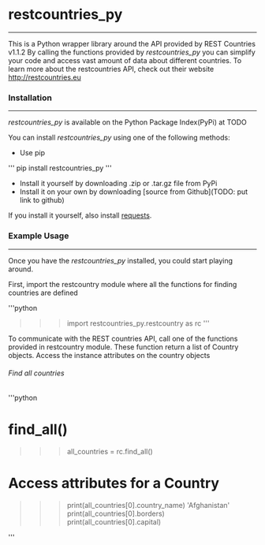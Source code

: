 # restcountries_py
***
This is a Python wrapper library around the API provided by REST Countries v1.1.2
By calling the functions provided by *restcountries_py* you can simplify your code and access vast amount of data
about different countries. To learn more about the restcountries API, check out their website http://restcountries.eu

### Installation
***
*restcountries_py* is available on the Python Package Index(PyPi) at TODO

You can install *restcountries_py* using one of the following methods:

+ Use pip

'''
pip install restcountries_py
'''

+ Install it yourself by downloading .zip or .tar.gz file from PyPi
+ Install it on your own by downloading [source from Github](TODO: put link to github)

If you install it yourself, also install [requests](http://www.python-requests.org/en/latest/).

### Example Usage
***

Once you have the *restcountries_py* installed, you could start playing around.

First, import the restcountry module where all the functions for finding countries are defined

'''python
>>> import restcountries_py.restcountry as rc
'''

To communicate with the REST countries API, call one of the functions provided in restcountry module. These
function return a list of Country objects. Access the instance attributes on the country objects

###### Find all countries

'''python
# find_all()
>>> all_countries = rc.find_all()

# Access attributes for a Country
>>> print(all_countries[0].country_name)
'Afghanistan'
>>> print(all_countries[0].borders)
>>> print(all_countries[0].capital)

'''


